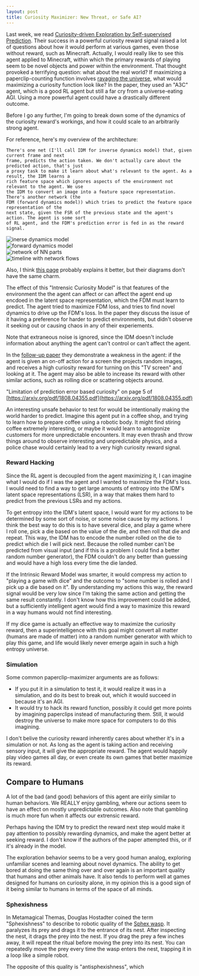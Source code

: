 ```yaml
---
layout: post
title: Curiosity Maximizer: New Threat, or Safe AI?
---
```



Last week, we read 
[Curiosity-driven Exploration by Self-supervised Prediction](https://arxiv.org/abs/1705.05363).
Their success in a powerful curiosity reward signal raised a lot of questions about how it would
perform at various games, even those without reward, such as Minecraft. Actually, I would really
like to see this agent applied to Minecraft, within which the primary rewards of playing seem to be
novel objects and power within the environment. That thought provoked a terrifying question: what
about the real world? If maximizing a paperclip-counting function involves 
[ravaging the universe](https://wiki.lesswrong.com/wiki/Paperclip_maximizer),
what would maximizing a curiosity function look like? In the paper, they used an "A3C" agent, which
is a good RL agent but still a far cry from a universe-eating AGI. Using a more powerful agent could
have a drastically different outcome.


Before I go any further, I'm going to break down some of the dynamics of the curiosity reward's
workings, and how it could scale to an arbitrarily strong agent.

For reference, here's my overview of the architecture:

    There's one net (I'll call IDM for inverse dynamics model) that, given current frame and next
    frame, predicts the action taken. We don't actually care about the predicted action, that's just
    a proxy task to make it learn about what's relevant to the agent. As a result, the IDM learns a
    rich feature space which ignores aspects of the environment not relevant to the agent. We use
    the IDM to convert an image into a feature space representation. There's another network (the
    FDM (forward dynamics model)) which tries to predict the feature space representation of the
    next state, given the FSR of the previous state and the agent's action. The agent is some sort
    of RL agent, and the FDM's prediction error is fed in as the reward signal.

<img src="/images/curiosity-idm.png" alt="inerse dynamics model"/>
<br>
<img src="/images/curiosity-fdm.png" alt="forward dynamics model"/>
<br>
<img src="/images/curiosity-network.png" alt="network of NN parts"/>
<br>
<img src="/images/curiosity-timeline.png" alt="timeline with network flows"/>


Also, I think 
[this page](https://towardsdatascience.com/curiosity-driven-learning-made-easy-part-i-d3e5a2263359)
probably explains it better, but their diagrams don't have the same charm.

The effect of this "Intrensic Curiosity Model" is that features of the environment the the agent can
affect or can affect the agent end up encdoed in the latent space representation, which the FDM must
learn to predict. The agent tried to maximize FDM loss, and tries to find novel dynamics to drive up
the FDM's loss. In the paper they discuss the issue of it having a preference for harder to predict
environments, but didn't observe it seeking out or causing chaos in any of their experiements.

Note that extraneous noise is ignored, since the IDM doesn't include information about anything the
agent can't control or can't affect the agent.

In the 
[follow-up paper](https://pathak22.github.io/large-scale-curiosity/) they demonstrate a weakness in
the agent: if the agent is given an on-off action for a screen the projects random images, and
receives a high curiosity reward for turning on this "TV screen" and looking at it. The agent may
also be able to increase its reward with other similar actions, such as rolling dice or scattering
objects around. 

"Limitation of prediction error based curiosity" on page 5 of
[https://arxiv.org/pdf/1808.04355.pdf](https://arxiv.org/pdf/1808.04355.pdf)

An interesting unsafe behavior to test for would be intentionally making the world harder to
predict. Imagine this agent put in a coffee shop, and trying to learn how to prepare coffee using
a robotic body. It might find stiring coffee extremely interesting, or maybe it would learn to
antogonize customers for more unpredictable encounters. It may even thrash and throw things around
to observe interesting and unpredictable physics, and a police chase would certainly lead to a 
very high curiosity reward signal. 


### Reward Hacking

Since the RL agent is decoupled from the agent maximizing it, I can imagine what I would do if I 
was the agent and I wanted to maximize the FDM's loss. I would need to find a way to get large
amounts of entropy into the IDM's latent space representations (LSR), in a way that makes them hard to
predict from the previous LSRs and my actions. 

To get entropy into the IDM's latent space, I would want for my actions to be determined by some
sort of noise, or some noise cause by my actions. I think the best way to do this is to have several
dice, and play a game where I roll one, pick a die based on the value of the die, and then roll that
die and repeat. This way, the IDM has to encode the number rolled on the die to predict which die I
will pick next. Because the rolled number can't be predicted from visual input (and if this is a
problem I could find a better random number generator), the FDM couldn't do any better than guessing
and would have a high loss every time the die landed. 

If the Intrinsic Reward Model was smarter, it would compress my action to "playing a game with dice"
and the outcome to "some number is rolled and I pick up a die based on it". By understanding my
actions this way, the reward signal would be very low since I'm taking the same action and getting
the same result constantly. I don't know how this improvement could be added, but a sufficiently
intelligent agent would find a way to maximize this reward in a way humans would not find
interesting.

If my dice game is actually an effective way to maximize the curiosity reward, then a
superintelligence with this goal might convert all matter (humans are made of matter) into a random
number generator with which to play this game, and life would likely never emerge again in such a
high entropy universe. 


### Simulation

Some common paperclip-maximizer arguments are as follows:

+ If you put it in a simulation to test it, it would realize it was in a simulation, and do its best
  to break out, which it would succeed in because it's an AGI.
+ It would try to hack its reward function, possibly it could get more points by imagining
  paperclips instead of manufacturing them. Still, it would destroy the universe to make more space
  for computers to do this imagining. 

I don't belive the curiosity reward inherently cares about whether it's in a simulation or not. As
long as the agent is taking action and receiving sensory input, it will give the appropriate reward.
The agent would happily play video games all day, or even create its own games that better maximize
its reward.

## Compare to Humans

A lot of the bad (and good) behaviors of this agent are eirily similar to human behaviors. We REALLY
enjoy gambling, where our actions seem to have an effect on mostly unpredictable outcomes. Also
note that gambling is much more fun when it affects our extrensic reward. 

Perhaps having the IDM try to predict the reward next step would make it pay attention to possibly
rewarding dynamics, and make the agent better at seeking reward. I don't know if the authors of the
paper attempted this, or if it's already in the model.

The exploration behavior seems to be a very good human analog, exploring unfamiliar scenes and
learning about novel dynamics. The ability to get bored at doing the same thing over and over again
is an important quality that humans and other animals have. It also tends to perform well at games
designed for humans on curiosity alone, in my opinion this is a good sign of it being similar to
humans in terms of the space of all minds.

### Sphexishness

In Metamagical Themas, Douglas Hostadter coined the term "Sphexishness" to describe to robotic
quality of the [Sphex wasp](https://en.wikipedia.org/wiki/Sphex). It paralyzes its prey and drags
it to the entrance of its nest. After inspecting the nest, it drags the prey into the nest. If you
drag the prey a few inches away, it will repeat the ritual before moving the prey into its nest.
You can repeatedly move the prey every time the wasp enters the nest, trapping it in a loop like a
simple robot. 

The opposite of this quality is "antisphexishness", which 


